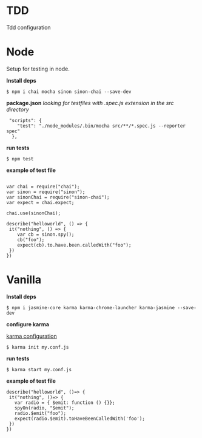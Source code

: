 # TDD
Tdd configuration 



# Node 

Setup for testing in node.

**Install deps**

```
$ npm i chai mocha sinon sinon-chai --save-dev
```


**package.json** *looking for testfiles with .spec.js extension in the src directory*
```
 "scripts": {
    "test": "./node_modules/.bin/mocha src/**/*.spec.js --reporter spec"
  },
 ```
 
 **run tests**
 ```
 $ npm test
 ```
  
  **example of test file**
 ```
 
var chai = require("chai");
var sinon = require("sinon");
var sinonChai = require("sinon-chai");
var expect = chai.expect;
    
chai.use(sinonChai);

describe("helloworld", () => {
  it("nothing", () => {
     var cb = sinon.spy();
     cb("foo");
     expect(cb).to.have.been.calledWith("foo");
  })
})
 
 ```
 
 
 # Vanilla
 
**Install deps**

```
$ npm i jasmine-core karma karma-chrome-launcher karma-jasmine --save-dev
```


**configure karma**

[karma configuration](http://karma-runner.github.io/1.0/intro/configuration.html)

```
$ karma init my.conf.js
```


**run tests**
```
$ karma start my.conf.js
```

**example of test file**
```
describe("helloworld", ()=> {
 it("nothing", ()=> {
   var radio = { $emit: function () {}};
   spyOn(radio, "$emit");
   radio.$emit("foo");
   expect(radio.$emit).toHaveBeenCalledWith('foo');
 })
})

```

 

